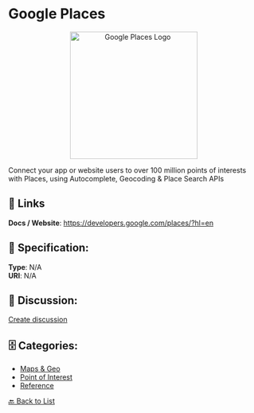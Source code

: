 # Google Places
<p align="center">
    <img width="256" src="https://raw.githubusercontent.com/apis-list/apis-list/main/apis/google-places/logo_256x256.png" alt="Google Places Logo"/>
</p>

Connect your app or website users to over 100 million points of interests with Places, using Autocomplete, Geocoding & Place Search APIs

##  🔗 Links
**Docs / Website**: https://developers.google.com/places/?hl=en

## 🧬 Specification:
**Type**: N/A  
**URI**: N/A

## 💬 Discussion:
[Create discussion](https://github.com/apis-list/apis-list/discussions/new)

## 🗄️ Categories:
- [Maps & Geo](https://github.com/apis-list/apis-list#maps--geo)
- [Point of Interest](https://github.com/apis-list/apis-list#point-of-interest)
- [Reference](https://github.com/apis-list/apis-list#reference)




[🔙 Back to List](https://github.com/apis-list/apis-list)

